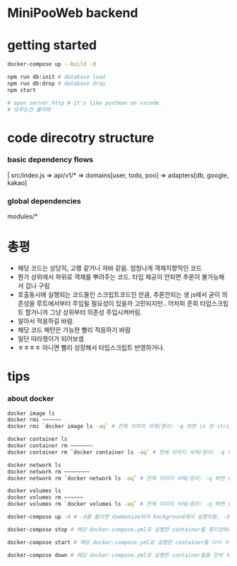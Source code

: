 # MiniPooWeb backend

# getting started

``` bash
docker-compose up --build -d

npm run db:init # database load
npm run db:drop # database drop
npm start

# open server.http # it's like postman on vscode.
# 모루는건 물어봐
```

# code direcotry structure

### basic dependency flows

| src/index.js => api/v1/* => domains[user, todo, poo] => adapters[db, google, kakao]

### global dependencies

modules/*


# 총평
- 해당 코드는 상당히, 고랭 같거나 자바 같음. 엄청나게 객체지향적인 코드
- 뭔가 상위에서 하위로 객체를 뿌려주는 코드. 타입 제공이 안되면 추론이 불가능해서 겁나 구림
- 호출동시에 실행되는 코드들인 스크립트코드인 만큼, 추론안되는 생 js에서 굳이 의존성을 루트에서부터 주입될 필요성이 있을까 고민되지만.. 어차피 준희 타입스크립트 할거니까 그냥 상위부터 의존성 주입시켜버림.
- 알아서 적응하길 바람.
- 해당 코드 패턴은 가능한 빨리 적응하기 바람
- 일단 따라쟁이가 되어보셈
- ㅎㅎㅎㅎ 아니면 빨리 성장해서 타입스크립트 반영하거나.



# tips

### about docker

``` bash
docker image ls
docker rmi ~~~~~~
docker rmi `docker image ls -aq` # 전체 이미지 삭제/원리: -q 하면 \n 된 string이 한줄씩 입력이 되서 그럼

docker container ls
docker container rm ~~~~~~~
docker container rm `docker container ls -aq` # 전체 이미지 삭제/원리: -q 하면 \n 된 string이 한줄씩 입력이 되서 그럼

docker network ls
docker network rm ~~~~~~~~
docker network rm `docker network ls -aq` # 전체 이미지 삭제/원리: -q 하면 \n 된 string이 한줄씩 입력이 되서 그럼

docker volumes ls
docker volumes rm ~~~~~~
docker volumes rm `docker volumes ls -aq` # 전체 이미지 삭제/원리: -q 하면 \n 된 string이 한줄씩 입력이 되서 그럼

docker-compose up -d # -d를 붙이면 daemonize되어 background에서 실행이됨, -d를 안붙이면 터미널에서 안나가는 foreground에서 수행이됨.

docker-compose stop # 해당 docker-compose.yml로 실행한 container를 중지상태로 만든다.

docker-compose start # 해당 docker-compose.yml로 실행한 container를 다시 수행상태로 만든다.

docker-compose down # 해당 docker-compose.yml로 실행한 container들을 전부 제거한다.
```